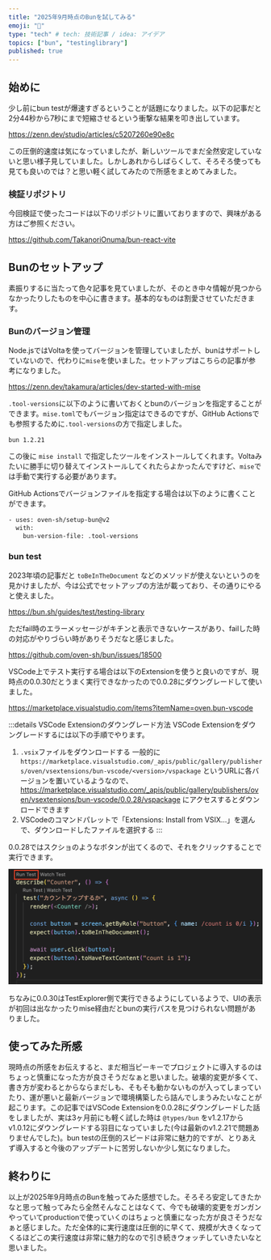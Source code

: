 ```yaml
---
title: "2025年9月時点のBunを試してみる"
emoji: "🥟"
type: "tech" # tech: 技術記事 / idea: アイデア
topics: ["bun", "testinglibrary"]
published: true
---
```


## 始めに

少し前にbun testが爆速すぎるということが話題になりました。以下の記事だと2分44秒から7秒にまで短縮させるという衝撃な結果を叩き出しています。

https://zenn.dev/studio/articles/c5207260e90e8c

この圧倒的速度は気になっていましたが、新しいツールでまだ全然安定していないと思い様子見していました。しかしあれからしばらくして、そろそろ使っても見ても良いのでは？と思い軽く試してみたので所感をまとめてみました。

### 検証リポジトリ

今回検証で使ったコードは以下のリポジトリに置いておりますので、興味がある方はご参照ください。

https://github.com/TakanoriOnuma/bun-react-vite

## Bunのセットアップ

素振りするに当たって色々記事を見ていましたが、そのとき中々情報が見つからなかったりしたものを中心に書きます。基本的なものは割愛させていただきます。

### Bunのバージョン管理

Node.jsではVoltaを使ってバージョンを管理していましたが、bunはサポートしていないので、代わりに`mise`を使いました。セットアップはこちらの記事が参考になりました。

https://zenn.dev/takamura/articles/dev-started-with-mise

`.tool-versions`に以下のように書いておくとbunのバージョンを指定することができます。`mise.toml`でもバージョン指定はできるのですが、GitHub Actionsでも参照するために`.tool-versions`の方で指定しました。

```:.tool-versions
bun 1.2.21
```

この後に `mise install` で指定したツールをインストールしてくれます。Voltaみたいに勝手に切り替えてインストールしてくれたらよかったんですけど、`mise`では手動で実行する必要があります。

GitHub Actionsでバージョンファイルを指定する場合は以下のように書くことができます。

```yml:GitHub Actionsでバージョンファイルを指定してインストールする
- uses: oven-sh/setup-bun@v2
  with:
    bun-version-file: .tool-versions
```

### bun test

2023年頃の記事だと `toBeInTheDocument` などのメソッドが使えないというのを見かけましたが、今は公式でセットアップの方法が載っており、その通りにやると使えました。

https://bun.sh/guides/test/testing-library

ただfail時のエラーメッセージがキチンと表示できないケースがあり、failした時の対応がやりづらい時がありそうだなと感じました。

https://github.com/oven-sh/bun/issues/18500

VSCode上でテスト実行する場合は以下のExtensionを使うと良いのですが、現時点の0.0.30だとうまく実行できなかったので0.0.28にダウングレードして使いました。

https://marketplace.visualstudio.com/items?itemName=oven.bun-vscode

:::details VSCode Extensionのダウングレード方法
VSCode Extensionをダウングレードするには以下の手順でやります。

1. `.vsix`ファイルをダウンロードする
  一般的に `https://marketplace.visualstudio.com/_apis/public/gallery/publishers/oven/vsextensions/bun-vscode/<version>/vspackage` というURLに各バージョンを置いているようなので、 https://marketplace.visualstudio.com/_apis/public/gallery/publishers/oven/vsextensions/bun-vscode/0.0.28/vspackage にアクセスするとダウンロードできます
2. VSCodeのコマンドパレットで「Extensions: Install from VSIX...」を選んで、ダウンロードしたファイルを選択する
:::

0.0.28ではスクショのようなボタンが出てくるので、それをクリックすることで実行できます。

![](/images/bun-202509/bun-test-extension-0.0.28.png)

ちなみに0.0.30はTestExplorer側で実行できるようにしているようで、UIの表示が初回は出なかったりmise経由だとbunの実行パスを見つけられない問題がありました。

## 使ってみた所感

現時点の所感をお伝えすると、まだ相当ピーキーでプロジェクトに導入するのはちょっと慎重になった方が良さそうだなぁと思いました。破壊的変更が多くて、書き方が変わるとからならまだしも、そもそも動かないものが入ってしまっていたり、運が悪いと最新バージョンで環境構築したら詰んでしまうみたいなことが起こります。この記事ではVSCode Extensionを0.0.28にダウングレードした話をしましたが、実は3ヶ月前にも軽く試した時は `@types/bun` をv1.2.17からv1.0.12にダウングレードする羽目になっていました(今は最新のv1.2.21で問題ありませんでした)。bun testの圧倒的スピードは非常に魅力的ですが、とりあえず導入すると今後のアップデートに苦労しないか少し気になりました。

## 終わりに

以上が2025年9月時点のBunを触ってみた感想でした。そろそろ安定してきたかなと思って触ってみたら全然そんなことはなくて、今でも破壊的変更をガンガンやっていてproductionで使っていくのはちょっと慎重になった方が良さそうだなぁと感じました。ただ全体的に実行速度は圧倒的に早くて、規模が大きくなってくるほどこの実行速度は非常に魅力的なので引き続きウォッチしていきたいなと思いました。
